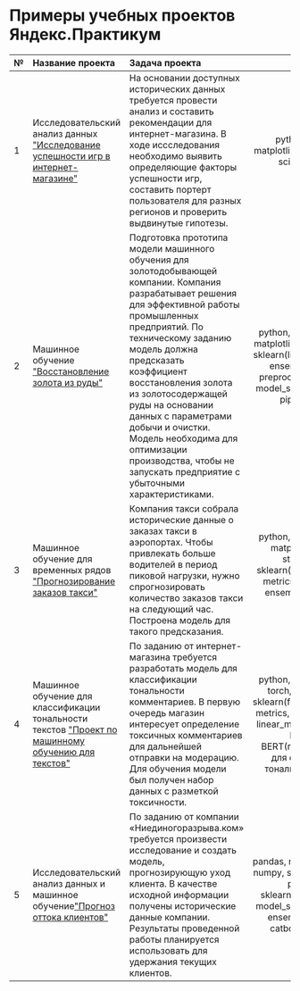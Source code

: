 # Примеры учебных проектов Яндекс.Практикум

|№|Название проекта|Задача проекта|Стек|
|-|:-|:-|:-:|
|1|Исследовательский анализ данных ["Исследование успешности игр в интернет-магазине"](https://github.com/SvetlanaSmelova/ds_yandex_practicum/tree/main/5_control_project_1)|На основании доступных исторических данных требуется провести анализ и составить рекомендации для интернет-магазина. В ходе иссследования необходимо выявить определяющие факторы успешности игр, составить портерт пользователя для разных регионов и проверить выдвинутые гипотезы.| python, pandas, matplotlib(pyplot), numpy, scipy, seaborn|
|2|Машинное обучение ["Восстановление золота из руды"](https://github.com/SvetlanaSmelova/ds_yandex_practicum/tree/main/9_control_project_2)|Подготовка прототипа модели машинного обучения для золотодобывающей компании. Компания разрабатывает решения для эффективной работы промышленных предприятий. По техническому заданию модель должна предсказать коэффициент восстановления золота из золотосодержащей руды на основании данных с параметрами добычи и очистки. Модель необходима для оптимизации производства, чтобы не запускать предприятие с убыточными характеристиками.|python, pandas, numpy, matplotlib, seaborn, scipy, sklearn(linear_model, tree, ensemble, dummy, preprocessing, random, model_selection, metrics, pipeline, utils)|
|3|Машинное обучение для временных рядов ["Прогнозирование заказов такси"](https://github.com/SvetlanaSmelova/ds_yandex_practicum/tree/main/ML-for-time)|Компания такси собрала исторические данные о заказах такси в аэропортах. Чтобы привлекать больше водителей в период пиковой нагрузки, нужно спрогнозировать количество заказов такси на следующий час. Построена модель для такого предсказания.|python, pandas, numpy, matplotlib(pyplot), statsmodels, sklearn(model_selection, metrics, linear_model, ensemble), catboost, lightgbm|
|4|Машинное обучение для классификации тональности текстов ["Проект по машинному обучению для текстов"](https://github.com/SvetlanaSmelova/ds_yandex_practicum/tree/main/12_ml_by_time)|По заданию от интернет-магазина требуется разработать модель для классификации тональности комментариев. В первую очередь магазин интересует определение токсичных комментариев для дальнейшей отправки на модерацию. Для обучения модели был получен набор данных с разметкой токсичности.|python, pandas, numpy, torch, transformers, sklearn(feature_extraction, metrics, model_selection, linear_model, ensemble), lightgbm, BERT(предобученный для определения тональности текста)|
|5|Исследовательский анализ данных и машинное обучение["Прогноз оттока клиентов"](https://github.com/SvetlanaSmelova/ds_yandex_practicum/tree/main/14_final_project)|По заданию от компании «Ниединогоразрыва.ком» требуется произвести исследование и создать модель, прогнозирующую уход клиента. В качестве исходной информации получены исторические данные компании. Результаты проведенной работы планируется использовать для удержания текущих клиентов.|pandas, matplotlib(pyplot), numpy, seaborn, datetime, phik, time, sklearn(preprocessing, model_selection, metrics, ensemble, dummy), catboost, lightgbm|
